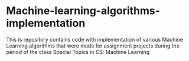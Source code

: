 # Machine-learning-algorithms-implementation

This is repository contains code with implementation of various Machine Learning algorithms that were made for assignment projects during the period of the class Special Topics in CS: Machine Learning
